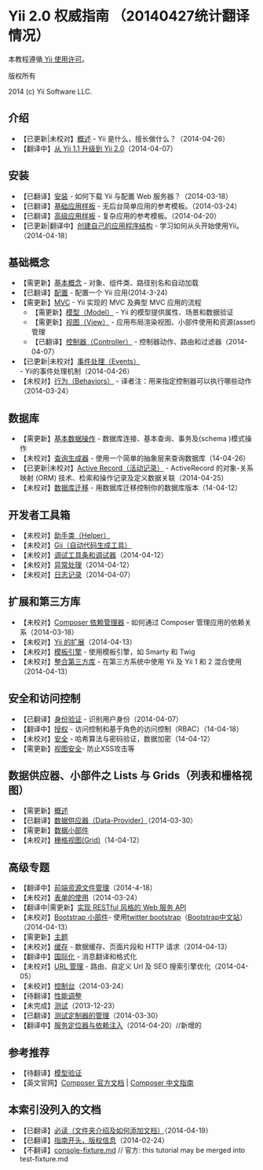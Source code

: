 Yii 2.0 权威指南 （20140427统计翻译情况）
===============================

本教程遵循[ Yii 使用许可](http://www.yiiframework.com/doc/terms/)。

版权所有 

2014 (c) Yii Software LLC.


介绍
------------

- 【已更新|未校对】[概述](overview.md) - Yii 是什么，擅长做什么？（2014-04-26）
- 【翻译中】[从 Yii 1.1 升级到 Yii 2.0](upgrade-from-v1.md)（2014-04-07）

安装
---------------

- 【已翻译】[安装](installation.md) - 如何下载 Yii 与配置 Web 服务器？（2014-03-18）
- 【已翻译】[基础应用样板](apps-basic.md) - 无后台简单应用的参考模板。（2014-03-24）
- 【已翻译】[高级应用样板](apps-advanced.md) - 复杂应用的参考模板。（2014-04-20）
- 【已更新|翻译中】[创建自己的应用程序结构](apps-own.md) - 学习如何从头开始使用Yii。（2014-04-18）

基础概念
-------------

- 【需更新】[基本概念](basics.md) - 对象、组件类、路径别名和自动加载
- 【已翻译】[配置](configuration.md) -  配置一个 Yii 应用(2014-3-24)
- 【需更新】[MVC](mvc.md) - Yii 实现的 MVC 及典型 MVC 应用的流程
  - 【需更新】[模型（Model）](model.md) - Yii 的模型提供属性、场景和数据验证
  - 【需更新】[视图（View）](view.md) - 应用布局渲染视图、小部件使用和资源(asset)管理
  - 【已翻译】[控制器（Controller）](controller.md) - 控制器动作、路由和过滤器（2014-04-07）
- 【已更新|未校对】[事件处理（Events）](events.md) - Yii的事件处理机制（2014-04-26）
- 【未校对】[行为（Behaviors）](behaviors.md) - 译者注：用来指定控制器可以执行哪些动作（2014-03-24）

数据库
--------

- 【需更新】[基本数据操作](database-basics.md) - 数据库连接、基本查询、事务及(schema )模式操作
- 【未校对】[查询生成器](query-builder.md) - 使用一个简单的抽象层来查询数据库（14-04-26）
- 【已更新|未校对】[Active Record（活动记录）](active-record.md) - ActiveRecord 的对象-关系映射 (ORM) 技术、检索和操作记录及定义数据关联（2014-04-25）
- 【未校对】[数据库迁移](console-migrate.md) - 用数据库迁移控制你的数据库版本（14-04-12）

开发者工具箱
------------------

- 【未校对】[助手类（Helper）](helpers.md)
- 【未校对】[Gii（自动代码生成工具）](gii.md)
- 【未校对】[调试工具条和调试器](module-debug.md)（2014-04-12）
- 【未校对】[异常处理](error.md)（2014-04-12）
- 【未校对】[日志记录](logging.md)（2014-04-07）

扩展和第三方库
----------------------------------

- 【未校对】[Composer 依赖管理器](composer.md) - 如何通过 Composer 管理应用的依赖关系（2014-03-18）
- 【未校对】[Yii 的扩展](extensions.md)（2014-04-13）
- 【未校对】[模板引擎](template.md) - 使用模板引擎，如 Smarty 和 Twig
- 【未校对】[整合第三方库](using-3rd-party-libraries.md) - 在第三方系统中使用 Yii 及 Yii 1 和 2 混合使用（2014-04-13）

安全和访问控制
---------------------------

- 【已翻译】[身份验证](authentication.md) - 识别用户身份（2014-04-07）
- 【翻译中】[授权](authorization.md) - 访问控制和基于角色的访问控制（RBAC）（14-04-18）
- 【未校对】[安全](security.md) - 哈希算法与密码验证，数据加密（14-04-12）
- 【需更新】[视图安全](view.md#security)- 防止XSS攻击等

数据供应器、小部件之 Lists 与 Grids（列表和栅格视图）
-------------------------------

- 【需更新】[概述](data-overview.md)
- 【已翻译】[数据供应器（Data-Provider）](data-providers.md)（2014-03-30）
- 【需更新】[数据小部件](data-widgets.md)
- 【未校对】[栅格视图(Grid)](data-grid.md)（14-04-12）

高级专题
---------------

- 【翻译中】[前端资源文件管理](assets.md)（2014-4-18）
- 【未校对】[表单的使用](form.md)（2014-03-24）
- 【翻译中|需更新】[实现 RESTful 风格的 Web 服务 API](rest.md)
- 【未校对】[Bootstrap 小部件](bootstrap-widgets.md)- 使用[twitter bootstrap](http://getbootstrap.com/)（[Bootstrap中文站](http://www.bootcss.com/)）（2014-04-13）
- 【需更新】[主题](theming.md)
- 【未校对】[缓存](caching.md) - 数据缓存、页面片段和 HTTP 请求（2014-04-13）
- 【翻译中】[国际化](i18n.md) - 消息翻译和格式化
- 【未校对】[URL 管理](url.md) - 路由、自定义 Url 及 SEO 搜索引擎优化（2014-04-05）
- 【未校对】[控制台](console.md)（2014-03-24）
- 【待翻译】[性能调整](performance.md)
- 【未完成】[测试](testing.md)（2013-12-23）
- 【已翻译】[测试定制器的管理](test-fixture.md)（2014-03-30）
- 【翻译中】[服务定位器与依赖注入](di.md)（2014-04-20）//新增的

参考推荐
----------

- 【待翻译】[模型验证](validation.md)
- 【英文官网】[Composer 官方文档](http://getcomposer.org) | [Composer 中文指南](https://github.com/5-say/composer-doc-cn)


本索引没列入的文档
----------

- 【已翻译】[必读（文件夹介绍及如何添加文档）](README.md)（2014-04-19）
- 【已翻译】[指南开头，版权信息](title.md)（2014-02-24）
- 【不翻译】[console-fixture.md](console-fixture.md) // 官方: this tutorial may be merged into test-fixture.md
